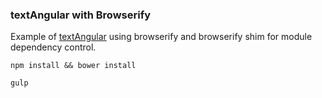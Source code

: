 ### textAngular with Browserify
Example of [textAngular] using browserify and browserify shim for module dependency control.

`npm install && bower install`

`gulp`

[textAngular]: https://github.com/fraywing/textAngular